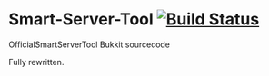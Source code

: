 Smart-Server-Tool  [![Build Status](https://travis-ci.org/yannicklamprecht/Smart-Server-Tool.svg?branch=master)](https://travis-ci.org/yannicklamprecht/Smart-Server-Tool)
=================

OfficialSmartServerTool Bukkit sourcecode

Fully rewritten.
